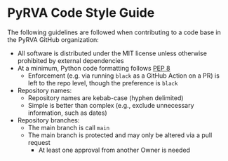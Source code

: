 # PyRVA Code Style Guide

The following guidelines are followed when contributing to a code base in the PyRVA GitHub organization:

- All software is distributed under the MIT license unless otherwise prohibited by external dependencies
- At a minimum, Python code formatting follows [PEP 8](https://www.python.org/dev/peps/pep-0008/)
    - Enforcement (e.g. via running `black` as a GitHub Action on a PR) is left to the repo level, though the preference is `black`
- Repository names:
    - Repository names are kebab-case (hyphen delimited)
    - Simple is better than complex (e.g., exclude unnecessary information, such as dates)
- Repository branches:
    - The main branch is call `main`
    - The main branch is protected and may only be altered via a pull request
        - At least one approval from another Owner is needed

